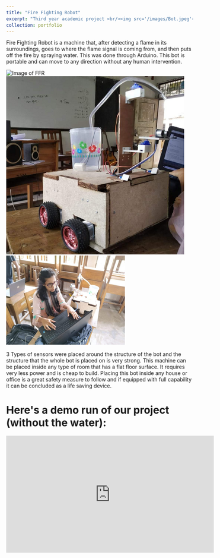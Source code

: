 ```yaml
---
title: "Fire Fighting Robot"
excerpt: "Third year academic project <br/><img src='/images/Bot.jpeg'>"
collection: portfolio
---
```


Fire Fighting Robot is a machine that, after detecting a flame in its surroundings, goes to
where the flame signal is coming from, and then puts off the fire by spraying water. This was
done through Arduino. This bot is portable and can move to any direction without any human
intervention.

<div class="design-gallery">
  <img src="/images/Bot." alt="Image of FFR">
  <img src="/images/Bot_2.png" alt="Image of FFR">
   <img src="/images/Joti_bot.png" alt="Working with robot">
</div>

3 Types of sensors were placed around the structure of the bot and the structure
that the whole bot is placed on is very strong. This machine can be placed inside any type of
room that has a flat floor surface. It requires very less power and is cheap to build. Placing this
bot inside any house or office is a great safety measure to follow and if equipped with full
capability it can be concluded as a life saving device.

Here's a demo run of our project (without the water):
===
<iframe width="560" height="315" src="https://www.youtube.com/embed/Z2GvNnpArN0?si=hsAm60QKCcJig5WF" title="YouTube video player" frameborder="0" allow="accelerometer; autoplay; clipboard-write; encrypted-media; gyroscope; picture-in-picture; web-share" referrerpolicy="strict-origin-when-cross-origin" allowfullscreen></iframe>